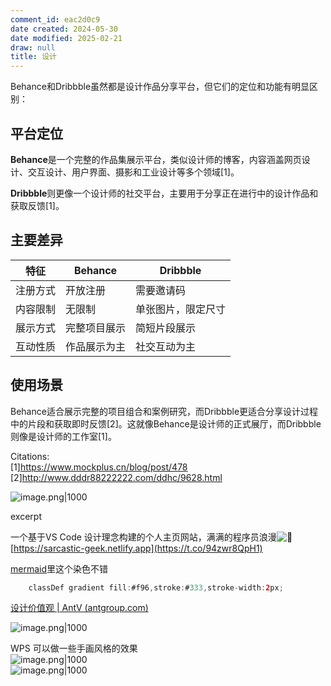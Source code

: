 ```yaml
---
comment_id: eac2d0c9
date created: 2024-05-30
date modified: 2025-02-21
draw: null
title: 设计
---
```

Behance和Dribbble虽然都是设计作品分享平台，但它们的定位和功能有明显区别：

## 平台定位

**Behance**是一个完整的作品集展示平台，类似设计师的博客，内容涵盖网页设计、交互设计、用户界面、摄影和工业设计等多个领域[1]。

**Dribbble**则更像一个设计师的社交平台，主要用于分享正在进行中的设计作品和获取反馈[1]。

## 主要差异

| 特征 | Behance | Dribbble |
|------|----------|-----------|
| 注册方式 | 开放注册 | 需要邀请码 |
| 内容限制 | 无限制 | 单张图片，限定尺寸 |
| 展示方式 | 完整项目展示 | 简短片段展示 |
| 互动性质 | 作品展示为主 | 社交互动为主 |

## 使用场景

Behance适合展示完整的项目组合和案例研究，而Dribbble更适合分享设计过程中的片段和获取即时反馈[2]。这就像Behance是设计师的正式展厅，而Dribbble则像是设计师的工作室[1]。

Citations:  
[1]https://www.mockplus.cn/blog/post/478  
[2]http://www.dddr88222222.com/ddhc/9628.html

![image.png|1000](https://imagehosting4picgo.oss-cn-beijing.aliyuncs.com/imagehosting/fix-dir%2Fpicgo%2Fpicgo-clipboard-images%2F2024%2F12%2F13%2F01-51-58-97427efca43f529510e8b176aa716d28-202412130151709-d0c16a.png)

excerpt

<!-- more -->

一个基于VS Code 设计理念构建的个人主页网站，满满的程序员浪漫![🌹](https://abs-0.twimg.com/emoji/v2/svg/1f339.svg "Rose") [https://sarcastic-geek.netlify.app](https://t.co/94zwr8QpH1)

[mermaid](mermaid.md)里这个染色不错

```Java
    classDef gradient fill:#f96,stroke:#333,stroke-width:2px;
```

[设计价值观 | AntV (antgroup.com)](https://antv.antgroup.com/specification/principles/basic)

![image.png|1000](https://imagehosting4picgo.oss-cn-beijing.aliyuncs.com/imagehosting/fix-dir%2Fpicgo%2Fpicgo-clipboard-images%2F2024%2F07%2F27%2F16-20-07-2188e29da087072c7053a06873182595-20240727162006-60a95e.png)

WPS 可以做一些手画风格的效果  
![image.png|1000](https://imagehosting4picgo.oss-cn-beijing.aliyuncs.com/imagehosting/fix-dir%2Fpicgo%2Fpicgo-clipboard-images%2F2024%2F09%2F20%2F17-55-10-59e08e514ffc4ed42d600dfb17a889f0-202409201755918-ce538d.png)  
![image.png|1000](https://imagehosting4picgo.oss-cn-beijing.aliyuncs.com/imagehosting/fix-dir%2Fpicgo%2Fpicgo-clipboard-images%2F2024%2F10%2F02%2F16-27-10-e41765f6f9f51c8a591bd4c0c2bfb7a2-202410021627993-5512ad.png)
